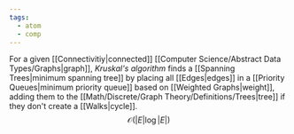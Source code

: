 ```yaml
---
tags:
  - atom
  - comp
---
```

For a given [[Connectivitiy|connected]] [[Computer Science/Abstract Data Types/Graphs|graph]], *Kruskal's algorithm* finds a [[Spanning Trees|minimum spanning tree]] by placing all [[Edges|edges]] in a [[Priority Queues|minimum priority queue]] based on [[Weighted Graphs|weight]], adding them to the [[Math/Discrete/Graph Theory/Definitions/Trees|tree]] if they don't create a [[Walks|cycle]].
$$\mathcal{O}(\left| E \right| \log \left|  E \right|  )$$
